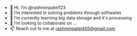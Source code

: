 - 👋 Hi, I’m @rashminpatel123
- 👀 I’m interested in solving problems through softwares
- 🌱 I’m currently learning big data storage and it's processing
- 💞️ I’m looking to collaborate on ...
- 📫 Reach out to me at rashminpatel405@gmail.com

<!---
rashminpatel123/rashminpatel123 is a ✨ special ✨ repository because its `README.md` (this file) appears on your GitHub profile.
You can click the Preview link to take a look at your changes.
--->
